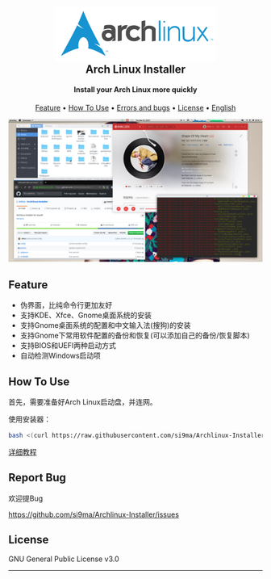 <h2 align="center">
  <br>
  <img src="picture/logo.svg" alt="Markdownify" width="320">
  <br>
Arch Linux Installer
</h2>

<h4 align="center">Install your Arch Linux more quickly</h4>

<p align="center">
  <a href="#feature">Feature</a> •
  <a href="#how-to-use">How To Use</a> •
  <a href="#errors-and-bugs">Errors and bugs</a> •
  <a href="#license">License</a> •
  <a href="https://github.com/si9ma/Archlinux-Installer">English</a>
</p>

![bg](picture/bg.png)

## Feature

- 伪界面，比纯命令行更加友好
- 支持KDE、Xfce、Gnome桌面系统的安装
- 支持Gnome桌面系统的配置和中文输入法(搜狗)的安装
- 支持Gnome下常用软件配置的备份和恢复(可以添加自己的备份/恢复脚本)
- 支持BIOS和UEFI两种启动方式
- 自动检测Windows启动项

## How To Use

首先，需要准备好Arch Linux启动盘，并连网。

使用安装器：

```bash
bash <(curl https://raw.githubusercontent.com/si9ma/Archlinux-Installer/master/install.sh)
```

[详细教程](how-to-use.md)

## Report Bug

 欢迎提Bug

 https://github.com/si9ma/Archlinux-Installer/issues

## License

GNU General Public License v3.0

---